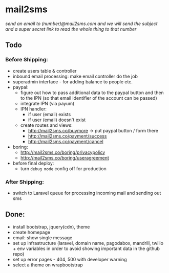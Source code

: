 # mail2sms

_send an email to (number)@mail2sms.com and we will send the subject and a super secret link to read the whole thing to that number_

## Todo
### Before Shipping:
* create users table & controller
* inbound email processing: make email controller do the job
* superadmin interface - for adding balance to people etc.
* paypal:
	- figure out how to pass additional data to the paypal button and then to the IPN (so that email identifier of the account can be passed)
	- integrate IPN (via payum)
	- IPN handler:
		- if user (email) exists
		- if user (email) doesn't exist
	- create routes and views:
		- http://mail2sms.co/buymore -> put paypal button / form  there
		- http://mail2sms.co/payment/success
		- http://mail2sms.co/payment/cancel
* boring:
	- http://mail2sms.co/boring/privacypolicy
	- http://mail2sms.co/boring/useragreement
* before final deploy:
	* turn `debug mode` config off for production

### After Shipping:
* switch to Laravel queue for processing incoming mail and sending out sms

## Done:
* install bootstrap, jquery(cdn), theme
* create homepage
* email: show single message
* set up infrastructure (laravel, domain name, pagodabox, mandrill, twilio + env variables in order to avoid showing important data in the github repo)
* set up error pages - 404, 500 with developer warning
* select a theme on wrapbootstrap